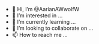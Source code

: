 - 👋 Hi, I’m @AarianAWwolfW
- 👀 I’m interested in ...
- 🌱 I’m currently learning ...
- 💞️ I’m looking to collaborate on ...
- 📫 How to reach me ...

<!---
AarianAWwolfW/AarianAWwolfW is a ✨ special ✨ repository because its `README.md` (this file) appears on your GitHub profile.
You can click the Preview link to take a look at your changes.
--->

